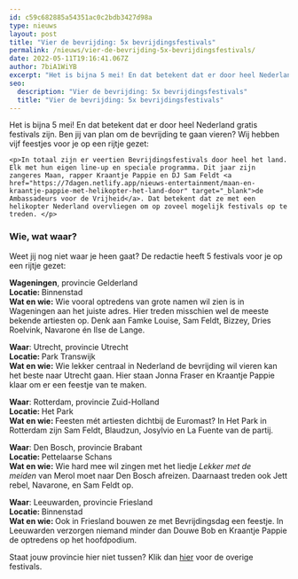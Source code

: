 ```yaml
---
id: c59c682885a54351ac0c2bdb3427d98a
type: nieuws
layout: post
title: "Vier de bevrijding: 5x bevrijdingsfestivals"
permalink: /nieuws/vier-de-bevrijding-5x-bevrijdingsfestivals/
date: 2022-05-11T19:16:41.067Z
author: 7biA1WiYB
excerpt: "Het is bijna 5 mei! En dat betekent dat er door heel Nederland gratis festivals zijn. Ben jij van plan om de bevrijding te gaan vieren? Wij hebben vijf feestjes voor je op een rijtje gezet:  "
seo:
  description: "Vier de bevrijding: 5x bevrijdingsfestivals"
  title: "Vier de bevrijding: 5x bevrijdingsfestivals"
---
```

Het is bijna 5 mei! En dat betekent dat er door heel Nederland gratis festivals zijn. Ben jij van plan om de bevrijding te gaan vieren? Wij hebben vijf feestjes voor je op een rijtje gezet:  

    <p>In totaal zijn er veertien Bevrijdingsfestivals door heel het land. Elk met hun eigen line-up en speciale programma. Dit jaar zijn zangeres Maan, rapper Kraantje Pappie en DJ Sam Feldt <a href="https://7dagen.netlify.app/nieuws-entertainment/maan-en-kraantje-pappie-met-helikopter-het-land-door" target="_blank">de Ambassadeurs voor de Vrijheid</a>. Dat betekent dat ze met een helikopter Nederland overvliegen om op zoveel mogelijk festivals op te treden. </p>
<h3>Wie, wat waar?</h3>
<p>Weet jij nog niet waar je heen gaat? De redactie heeft 5 festivals voor je op een rijtje gezet:</p>
<p><strong>Wageningen</strong>, provincie Gelderland<br><strong>Locatie: </strong>Binnenstad<br><strong>Wat en wie:</strong> Wie vooral optredens van grote namen wil zien is in Wageningen aan het juiste adres. Hier treden misschien wel de meeste bekende artiesten op. Denk aan Famke Louise, Sam Feldt, Bizzey, Dries Roelvink, Navarone én Ilse de Lange.</p>
<p><strong>Waar</strong>: Utrecht, provincie Utrecht<br><strong>Locatie: </strong>Park Transwijk<br><strong>Wat en wie:</strong> Wie lekker centraal in Nederland de bevrijding wil vieren kan het beste naar Utrecht gaan. Hier staan Jonna Fraser en Kraantje Pappie klaar om er een feestje van te maken.</p>
<p><strong>Waar</strong>: Rotterdam, provincie Zuid-Holland<br><strong>Locatie: </strong>Het Park<br><strong>Wat en wie: </strong>Feesten mét artiesten dichtbij de Euromast? In Het Park in Rotterdam zijn Sam Feldt, Blaudzun, Josylvio en La Fuente van de partij. </p>
<p><strong>Waar</strong>: Den Bosch, provincie Brabant<br><strong>Locatie: </strong>Pettelaarse Schans<br><strong>Wat en wie:</strong> Wie hard mee wil zingen met het liedje <em>Lekker met de meiden </em>van Merol moet naar Den Bosch afreizen. Daarnaast treden ook Jett rebel, Navarone, en Sam Feldt op.</p>
<p><strong>Waar</strong>: Leeuwarden, provincie Friesland<br><strong>Locatie: </strong>Binnenstad<br><strong>Wat en wie: </strong>Ook in Friesland bouwen ze met Bevrijdingsdag een feestje. In Leeuwarden verzorgen niemand minder dan Douwe Bob en Kraantje Pappie de optredens op het hoofdpodium.</p>
<p>Staat jouw provincie hier niet tussen? Klik dan <a href="https://www.bevrijdingsfestivals.nl/festivals/" target="_blank">hier</a> voor de overige festivals. </p>  
